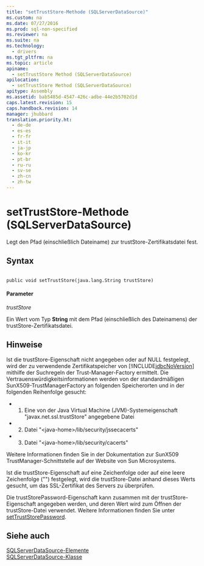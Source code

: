 ```yaml
---
title: "setTrustStore-Methode (SQLServerDataSource)"
ms.custom: na
ms.date: 07/27/2016
ms.prod: sql-non-specified
ms.reviewer: na
ms.suite: na
ms.technology: 
  - drivers
ms.tgt_pltfrm: na
ms.topic: article
apiname: 
  - setTrustStore Method (SQLServerDataSource)
apilocation: 
  - setTrustStore Method (SQLServerDataSource)
apitype: Assembly
ms.assetid: bab5485d-4547-426c-adbe-44e2b5702d1d
caps.latest.revision: 15
caps.handback.revision: 14
manager: jhubbard
translation.priority.ht: 
  - de-de
  - es-es
  - fr-fr
  - it-it
  - ja-jp
  - ko-kr
  - pt-br
  - ru-ru
  - sv-se
  - zh-cn
  - zh-tw
---
```

# setTrustStore-Methode (SQLServerDataSource)
  Legt den Pfad \(einschließlich Dateiname\) zur trustStore\-Zertifikatsdatei fest.  
  
## Syntax  
  
```  
  
public void setTrustStore(java.lang.String trustStore)  
```  
  
#### Parameter  
 *trustStore*  
  
 Ein Wert vom Typ **String** mit dem Pfad \(einschließlich des Dateinamens\) der trustStore\-Zertifikatsdatei.  
  
## Hinweise  
 Ist die trustStore\-Eigenschaft nicht angegeben oder auf NULL festgelegt, wird der zu verwendende Zertifikatspeicher von [!INCLUDE[jdbcNoVersion](../content/includes/jdbcNoVersion_md.md)] mithilfe der Suchregeln der Trust\-Manager\-Factory ermittelt. Die Vertrauenswürdigkeitsinformationen werden von der standardmäßigen SunX509\-TrustManagerFactory an folgenden Speicherorten und in der folgenden Reihenfolge gesucht:  
  
-   1. Eine von der Java Virtual Machine \(JVM\)\-Systemeigenschaft "javax.net.ssl.trustStore" angegebene Datei  
  
-   2. Datei "\<java\-home\>\/lib\/security\/jssecacerts"  
  
-   3. Datei "\<java\-home\>\/lib\/security\/cacerts"  
  
 Weitere Informationen finden Sie in der Dokumentation zur SunX509 TrustManager\-Schnittstelle auf der Website von Sun Microsystems.  
  
 Ist die trustStore\-Eigenschaft auf eine Zeichenfolge oder auf eine leere Zeichenfolge \(""\) festgelegt, wird die trustStore\-Datei anhand dieses Werts gesucht, um das SSL\-Zertifikat des Servers zu überprüfen.  
  
 Die trustStorePassword\-Eigenschaft kann zusammen mit der trustStore\-Eigenschaft angegeben werden, und deren Wert wird zum Öffnen der trustStore\-Datei verwendet. Weitere Informationen finden Sie unter [setTrustStorePassword](../content/setTrustStorePassword-Method--SQLServerDataSource-.md).  
  
## Siehe auch  
 [SQLServerDataSource-Elemente](../content/SQLServerDataSource-Members.md)   
 [SQLServerDataSource-Klasse](../content/SQLServerDataSource-Class.md)  
  
  